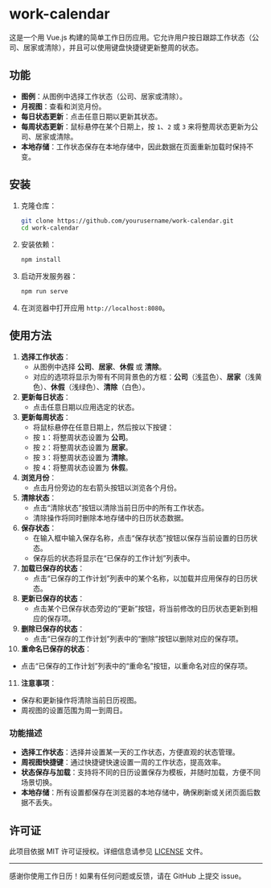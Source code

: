 # work-calendar

这是一个用 Vue.js 构建的简单工作日历应用。它允许用户按日跟踪工作状态（公司、居家或清除），并且可以使用键盘快捷键更新整周的状态。

## 功能

- **图例**：从图例中选择工作状态（公司、居家或清除）。
- **月视图**：查看和浏览月份。
- **每日状态更新**：点击任意日期以更新其状态。
- **每周状态更新**：鼠标悬停在某个日期上，按 `1`、`2` 或 `3` 来将整周状态更新为公司、居家或清除。
- **本地存储**：工作状态保存在本地存储中，因此数据在页面重新加载时保持不变。

## 安装

1. 克隆仓库：

    ```sh
    git clone https://github.com/yourusername/work-calendar.git
    cd work-calendar
    ```

2. 安装依赖：

    ```sh
    npm install
    ```

3. 启动开发服务器：

    ```sh
    npm run serve
    ```

4. 在浏览器中打开应用 `http://localhost:8080`。

## 使用方法

1. **选择工作状态**：
   - 从图例中选择 **公司**、**居家**、**休假** 或 **清除**。
   - 对应的选项将显示为带有不同背景色的方框：**公司**（浅蓝色）、**居家**（浅黄色）、**休假**（浅绿色）、**清除**（白色）。
2. **更新每日状态**：
   - 点击任意日期以应用选定的状态。
3. **更新每周状态**：
   - 将鼠标悬停在任意日期上，然后按以下按键：
   - 按 `1`：将整周状态设置为 **公司**。
   - 按 `2`：将整周状态设置为 **居家**。
   - 按 `3`：将整周状态设置为 **清除**。
   - 按 `4`：将整周状态设置为 **休假**。
4. **浏览月份**：
   - 点击月份旁边的左右箭头按钮以浏览各个月份。
5. **清除状态**：
   - 点击“清除状态”按钮以清除当前日历中的所有工作状态。
   - 清除操作将同时删除本地存储中的日历状态数据。
6. **保存状态**：
   - 在输入框中输入保存名称，点击“保存状态”按钮以保存当前设置的日历状态。
   - 保存后的状态将显示在“已保存的工作计划”列表中。
7. **加载已保存的状态**：
   - 点击“已保存的工作计划”列表中的某个名称，以加载并应用保存的日历状态。
8. **更新已保存的状态**：
   - 点击某个已保存状态旁边的“更新”按钮，将当前修改的日历状态更新到相应的保存项。
9. **删除已保存的状态**：
   - 点击“已保存的工作计划”列表中的“删除”按钮以删除对应的保存项。
10. **重命名已保存的状态**：
   - 点击“已保存的工作计划”列表中的“重命名”按钮，以重命名对应的保存项。
11. **注意事项**：
   - 保存和更新操作将清除当前日历视图。
   - 周视图的设置范围为周一到周日。

### 功能描述

- **选择工作状态**：选择并设置某一天的工作状态，方便直观的状态管理。
- **周视图快捷键**：通过快捷键快速设置一周的工作状态，提高效率。
- **状态保存与加载**：支持将不同的日历设置保存为模板，并随时加载，方便不同场景切换。
- **本地存储**：所有设置都保存在浏览器的本地存储中，确保刷新或关闭页面后数据不丢失。

## 许可证

此项目依据 MIT 许可证授权。详细信息请参见 [LICENSE](LICENSE) 文件。

---

感谢你使用工作日历！如果有任何问题或反馈，请在 GitHub 上提交 issue。
